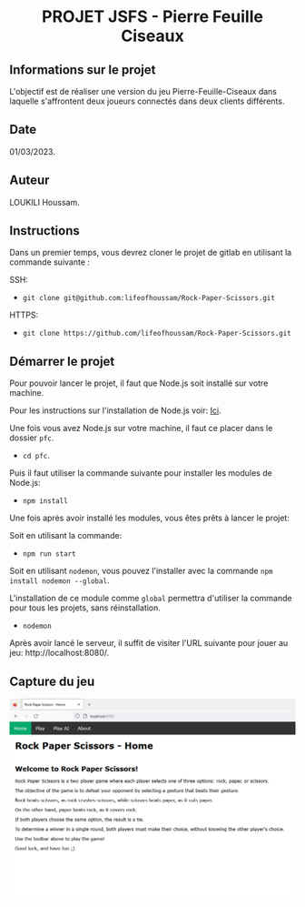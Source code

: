 <div align="center"><h1 align="center">PROJET JSFS - Pierre Feuille Ciseaux</h1></div>

## Informations sur le projet

  L'objectif est de réaliser une version du jeu Pierre-Feuille-Ciseaux dans laquelle s'affrontent deux joueurs connectés dans deux clients différents. 


## Date

  01/03/2023.

## Auteur

  LOUKILI Houssam.


## Instructions
  
  Dans un premier temps, vous devrez cloner le projet de gitlab en utilisant la commande suivante :
  
  SSH:

  * `git clone git@github.com:lifeofhoussam/Rock-Paper-Scissors.git`

  HTTPS:

  * `git clone https://github.com/lifeofhoussam/Rock-Paper-Scissors.git`
  
## Démarrer le projet
  
  Pour pouvoir lancer le projet, il faut que Node.js soit installé sur votre machine.

  Pour les instructions sur l'installation de Node.js voir: [Ici](https://nodejs.org/en/).

  Une fois vous avez Node.js sur votre machine, il faut ce placer dans le dossier `pfc`.
  
  * `cd pfc`.
   
  Puis il faut utiliser la commande suivante pour installer les modules de Node.js:
  
  * `npm install`

  Une fois après avoir installé les modules, vous êtes prêts à lancer le projet:

  Soit en utilisant la commande: 

  * `npm run start`

  Soit en utilisant `nodemon`, vous pouvez l'installer avec la commande `npm install nodemon --global`.

  L'installation de ce module comme `global` permettra d'utiliser la commande pour tous les projets, sans réinstallation.

  * `nodemon`

  Après avoir lancé le serveur, il suffit de visiter l'URL suivante pour jouer au jeu: http://localhost:8080/.

## Capture du jeu

  ![Screenshot](pfc/images/game.png)
